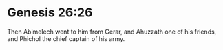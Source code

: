 # Genesis 26:26

Then Abimelech went to him from Gerar, and Ahuzzath one of his friends, and Phichol the chief captain of his army.